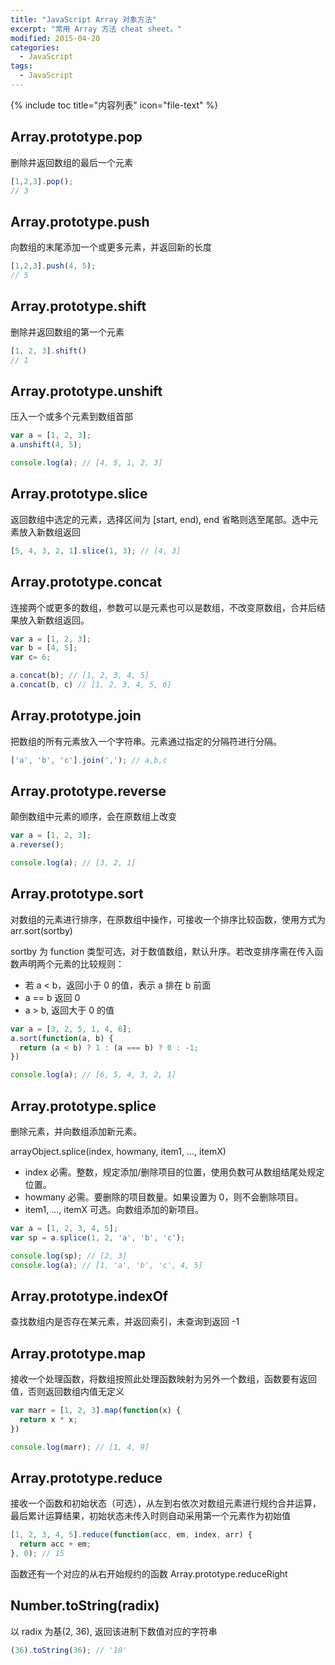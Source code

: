 ```yaml
---
title: "JavaScript Array 对象方法"
excerpt: "常用 Array 方法 cheat sheet。"
modified: 2015-04-20
categories: 
  - JavaScript
tags:
  - JavaScript
---
```


{% include toc title="内容列表" icon="file-text" %}

## Array.prototype.pop

删除并返回数组的最后一个元素

``` javascript
[1,2,3].pop();
// 3
```

## Array.prototype.push

向数组的末尾添加一个或更多元素，并返回新的长度

``` javascript
[1,2,3].push(4, 5);
// 5
```

## Array.prototype.shift

删除并返回数组的第一个元素

``` javascript
[1, 2, 3].shift()
// 1
```

## Array.prototype.unshift

压入一个或多个元素到数组首部

``` javascript
var a = [1, 2, 3];
a.unshift(4, 5);

console.log(a); // [4, 5, 1, 2, 3]
```

## Array.prototype.slice

返回数组中选定的元素，选择区间为 [start, end), end 省略则选至尾部。选中元素放入新数组返回

``` javascript
[5, 4, 3, 2, 1].slice(1, 3); // [4, 3]
```

## Array.prototype.concat

连接两个或更多的数组，参数可以是元素也可以是数组，不改变原数组，合并后结果放入新数组返回。

``` javascript
var a = [1, 2, 3];
var b = [4, 5];
var c= 6;

a.concat(b); // [1, 2, 3, 4, 5]
a.concat(b, c) // [1, 2, 3, 4, 5, 6]
```

## Array.prototype.join

把数组的所有元素放入一个字符串。元素通过指定的分隔符进行分隔。

``` javascript
['a', 'b', 'c'].join(','); // a,b,c
```

## Array.prototype.reverse

颠倒数组中元素的顺序，会在原数组上改变

``` javascript
var a = [1, 2, 3];
a.reverse();

console.log(a); // [3, 2, 1]
```

## Array.prototype.sort

对数组的元素进行排序，在原数组中操作，可接收一个排序比较函数，使用方式为 arr.sort(sortby)

sortby 为 function 类型可选，对于数值数组，默认升序。若改变排序需在传入函数声明两个元素的比较规则：

* 若 a < b，返回小于 0 的值，表示 a 排在 b 前面
* a == b 返回 0
* a > b, 返回大于 0 的值

``` javascript
var a = [3, 2, 5, 1, 4, 6];
a.sort(function(a, b) {
  return (a < b) ? 1 : (a === b) ? 0 : -1;
})

console.log(a); // [6, 5, 4, 3, 2, 1]
```

## Array.prototype.splice

删除元素，并向数组添加新元素。

arrayObject.splice(index, howmany, item1, ..., itemX)
* index	必需。整数，规定添加/删除项目的位置，使用负数可从数组结尾处规定位置。
* howmany	必需。要删除的项目数量。如果设置为 0，则不会删除项目。
* item1, ..., itemX	可选。向数组添加的新项目。

``` javascript
var a = [1, 2, 3, 4, 5];
var sp = a.splice(1, 2, 'a', 'b', 'c');

console.log(sp); // [2, 3]
console.log(a); // [1, 'a', 'b', 'c', 4, 5]
```

## Array.prototype.indexOf

查找数组内是否存在某元素，并返回索引，未查询到返回 -1

## Array.prototype.map

接收一个处理函数，将数组按照此处理函数映射为另外一个数组，函数要有返回值，否则返回数组内值无定义

``` javascript
var marr = [1, 2, 3].map(function(x) {
  return x * x;
})

console.log(marr); // [1, 4, 9]
```
## Array.prototype.reduce

接收一个函数和初始状态（可选），从左到右依次对数组元素进行规约合并运算，最后累计运算结果，初始状态未传入时则自动采用第一个元素作为初始值

```javascript
[1, 2, 3, 4, 5].reduce(function(acc, em, index, arr) {
  return acc + em;
}, 0); // 15
```
函数还有一个对应的从右开始规约的函数 Array.prototype.reduceRight

## Number.toString(radix)
以 radix 为基(2, 36), 返回该进制下数值对应的字符串
```javascript
(36).toString(36); // '10'
```